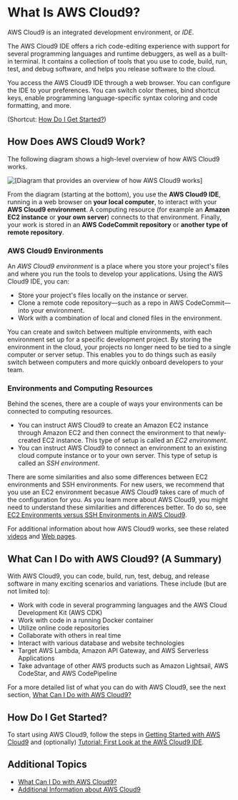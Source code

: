 # What Is AWS Cloud9?<a name="welcome"></a>

AWS Cloud9 is an integrated development environment, or *IDE*\.

The AWS Cloud9 IDE offers a rich code\-editing experience with support for several programming languages and runtime debuggers, as well as a built\-in terminal\. It contains a collection of tools that you use to code, build, run, test, and debug software, and helps you release software to the cloud\.

You access the AWS Cloud9 IDE through a web browser\. You can configure the IDE to your preferences\. You can switch color themes, bind shortcut keys, enable programming language\-specific syntax coloring and code formatting, and more\.

\(Shortcut: [How Do I Get Started?](#how-to-get-started)\)

## How Does AWS Cloud9 Work?<a name="how-does-it-work"></a>

The following diagram shows a high\-level overview of how AWS Cloud9 works\.

![\[Diagram that provides an overview of how AWS Cloud9 works\]](http://docs.aws.amazon.com/cloud9/latest/user-guide/images/arch.png)

From the diagram \(starting at the bottom\), you use the **AWS Cloud9 IDE**, running in a web browser on **your local computer**, to interact with your **AWS Cloud9 environment**\. A computing resource \(for example an **Amazon EC2 instance** or **your own server**\) connects to that environment\. Finally, your work is stored in an **AWS CodeCommit repository** or **another type of remote repository**\.

### AWS Cloud9 Environments<a name="w14aab7c13b9"></a>

An *AWS Cloud9 environment* is a place where you store your project's files and where you run the tools to develop your applications\. Using the AWS Cloud9 IDE, you can:
+ Store your project's files locally on the instance or server\.
+ Clone a remote code repository—such as a repo in AWS CodeCommit—into your environment\.
+ Work with a combination of local and cloned files in the environment\.

You can create and switch between multiple environments, with each environment set up for a specific development project\. By storing the environment in the cloud, your projects no longer need to be tied to a single computer or server setup\. This enables you to do things such as easily switch between computers and more quickly onboard developers to your team\.

### Environments and Computing Resources<a name="env-intro"></a>

Behind the scenes, there are a couple of ways your environments can be connected to computing resources\.
+ You can instruct AWS Cloud9 to create an Amazon EC2 instance through Amazon EC2 and then connect the environment to that newly\-created EC2 instance\. This type of setup is called an *EC2 environment*\.
+ You can instruct AWS Cloud9 to connect an environment to an existing cloud compute instance or to your own server\. This type of setup is called an *SSH environment*\.

There are some similarities and also some differences between EC2 environments and SSH environments\. For new users, we recommend that you use an EC2 environment becasue AWS Cloud9 takes care of much of the configuration for you\. As you learn more about AWS Cloud9, you might need to understand these similarities and differences better\. To do so, see [EC2 Environments versus SSH Environments in AWS Cloud9](ec2-env-versus-ssh-env.md)\.

For additional information about how AWS Cloud9 works, see these related [videos](additional-info.md#related-videos) and [Web pages](additional-info.md#related-web-pages)\.

## What Can I Do with AWS Cloud9? \(A Summary\)<a name="what-can-i-do-summary"></a>

With AWS Cloud9, you can code, build, run, test, debug, and release software in many exciting scenarios and variations\. These include \(but are not limited to\):
+ Work with code in several programming languages and the AWS Cloud Development Kit \(AWS CDK\)
+ Work with code in a running Docker container
+ Utilize online code repositories
+ Collaborate with others in real time
+ Interact with various database and website technologies
+ Target AWS Lambda, Amazon API Gateway, and AWS Serverless Applications
+ Take advantage of other AWS products such as Amazon Lightsail, AWS CodeStar, and AWS CodePipeline

For a more detailed list of what you can do with AWS Cloud9, see the next section, [What Can I Do with AWS Cloud9?](what-can-i-do.md)

## How Do I Get Started?<a name="how-to-get-started"></a>

To start using AWS Cloud9, follow the steps in [Getting Started with AWS Cloud9](get-started.md) and \(optionally\) [Tutorial: First Look at the AWS Cloud9 IDE](tutorial.md)\.

## Additional Topics<a name="w14aab7c23"></a>
+ [What Can I Do with AWS Cloud9?](what-can-i-do.md)
+ [Additional Information about AWS Cloud9](additional-info.md)